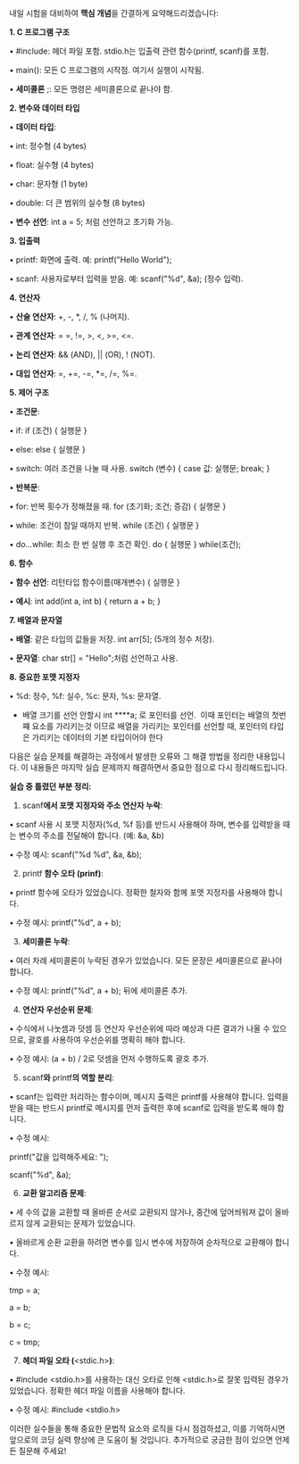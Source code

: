내일 시험을 대비하여 **핵심 개념**을 간결하게 요약해드리겠습니다:

  

**1. C 프로그램 구조**

  

• #include: 헤더 파일 포함. stdio.h는 입출력 관련 함수(printf, scanf)를 포함.

• main(): 모든 C 프로그램의 시작점. 여기서 실행이 시작됨.

• **세미콜론** ;: 모든 명령은 세미콜론으로 끝나야 함.

  

**2. 변수와 데이터 타입**

  

• **데이터 타입**:

• int: 정수형 (4 bytes)

• float: 실수형 (4 bytes)

• char: 문자형 (1 byte)

• double: 더 큰 범위의 실수형 (8 bytes)

• **변수 선언**: int a = 5; 처럼 선언하고 초기화 가능.

  

**3. 입출력**

  

• printf: 화면에 출력. 예: printf("Hello World");

• scanf: 사용자로부터 입력을 받음. 예: scanf("%d", &a); (정수 입력).

  

**4. 연산자**

  

• **산술 연산자**: +, -, *, /, % (나머지).

• **관계 연산자**: = =, !=, >, <, >=, <=.

• **논리 연산자**: && (AND), || (OR), ! (NOT).

• **대입 연산자**: =, +=, -=, *=, /=, %=.

  

**5. 제어 구조**

  

• **조건문**:

• if: if (조건) { 실행문 }

• else: else { 실행문 }

• switch: 여러 조건을 나눌 때 사용. switch (변수) { case 값: 실행문; break; }

• **반복문**:

• for: 반복 횟수가 정해졌을 때. for (초기화; 조건; 증감) { 실행문 }

• while: 조건이 참일 때까지 반복. while (조건) { 실행문 }

• do...while: 최소 한 번 실행 후 조건 확인. do { 실행문 } while(조건);

  

**6. 함수**

  

• **함수 선언**: 리턴타입 함수이름(매개변수) { 실행문 }

• **예시**: int add(int a, int b) { return a + b; }

  

**7. 배열과 문자열**

  

• **배열**: 같은 타입의 값들을 저장. int arr[5]; (5개의 정수 저장).

• **문자열**: char str[] = "Hello";처럼 선언하고 사용.

  

**8. 중요한 포맷 지정자**

  

• %d: 정수, %f: 실수, %c: 문자, %s: 문자열.

  
- 배열 크기를 선언 안할시 int ****a; 로 포인터를 선언. 
	이때 포인터는 배열의 첫번쨰 요소를 가리키는것 이므로 배열을 가리키는 포인터를 선언할 때, 포인터의 타입은 가리키는 데이터의 기본 타입이어야 한다

다음은 실습 문제를 해결하는 과정에서 발생한 오류와 그 해결 방법을 정리한 내용입니다. 이 내용들은 마지막 실습 문제까지 해결하면서 중요한 점으로 다시 정리해드립니다.

  

**실습 중 틀렸던 부분 정리:**

  

1. scanf**에서 포맷 지정자와 주소 연산자 누락**:

• scanf 사용 시 포맷 지정자(%d, %f 등)를 반드시 사용해야 하며, 변수를 입력받을 때는 변수의 주소를 전달해야 합니다. (예: &a, &b)

• 수정 예시: scanf("%d %d", &a, &b);

2. printf **함수 오타 (**prinf**)**:

• printf 함수에 오타가 있었습니다. 정확한 철자와 함께 포맷 지정자를 사용해야 합니다.

• 수정 예시: printf("%d", a + b);

3. **세미콜론 누락**:

• 여러 차례 세미콜론이 누락된 경우가 있었습니다. 모든 문장은 세미콜론으로 끝나야 합니다.

• 수정 예시: printf("%d", a + b); 뒤에 세미콜론 추가.

4. **연산자 우선순위 문제**:

• 수식에서 나눗셈과 덧셈 등 연산자 우선순위에 따라 예상과 다른 결과가 나올 수 있으므로, 괄호를 사용하여 우선순위를 명확히 해야 합니다.

• 수정 예시: (a + b) / 2로 덧셈을 먼저 수행하도록 괄호 추가.

5. scanf**와** printf**의 역할 분리**:

• scanf는 입력만 처리하는 함수이며, 메시지 출력은 printf를 사용해야 합니다. 입력을 받을 때는 반드시 printf로 메시지를 먼저 출력한 후에 scanf로 입력을 받도록 해야 합니다.

• 수정 예시:

  

printf("값을 입력해주세요: ");

scanf("%d", &a);

  

  

6. **교환 알고리즘 문제**:

• 세 수의 값을 교환할 때 올바른 순서로 교환되지 않거나, 중간에 덮어씌워져 값이 올바르지 않게 교환되는 문제가 있었습니다.

• 올바르게 순환 교환을 하려면 변수를 임시 변수에 저장하여 순차적으로 교환해야 합니다.

• 수정 예시:

  

tmp = a;

a = b;

b = c;

c = tmp;

  

  

7. **헤더 파일 오타 (**<stdic.h>**)**:

• #include <stdio.h>를 사용하는 대신 오타로 인해 <stdic.h>로 잘못 입력된 경우가 있었습니다. 정확한 헤더 파일 이름을 사용해야 합니다.

• 수정 예시: #include <stdio.h>

  

이러한 실수들을 통해 중요한 문법적 요소와 로직을 다시 점검하셨고, 이를 기억하시면 앞으로의 코딩 실력 향상에 큰 도움이 될 것입니다. 추가적으로 궁금한 점이 있으면 언제든 질문해 주세요!